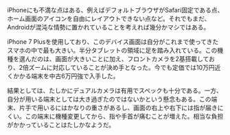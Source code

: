 iPhoneにも不満な点はある、例えばデフォルトブラウザがSafari固定である点、ホーム画面のアイコンを自由にレイアウトできない点など。それでもまだ、Androidが混沌な情勢に置かれていることを考えれば幾分かマシではある。

iPhone 7 Plusを使用しており、このデバイス画面は自分がこれまで使ってきたスマホの中で最も大きい。半分タブレットの領域に足を踏み入れている。この機種を選んだのは、画面が大きいことに加え、フロントカメラを2基搭載しており、2倍ズームに対応していることが決め手となった。今でも定価では10万円近くかかる端末を中古6万円強で入手した。

結果としては、たしかにデュアルカメラは有用でスペックも十分である。一方、自分が用いる端末としては大き過ぎたのではないかという懸念もある。この端末、片手で用いるにはかなりの重さがあるし、画面の右上や右下には指が届きにくい。この端末に機種変更してから、指や手首が痛むことが増えた。相当な負担がかかっていることはたしかなようだ。

